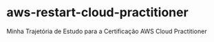 # aws-restart-cloud-practitioner
Minha Trajetória de Estudo para a Certificação AWS Cloud Practitioner
